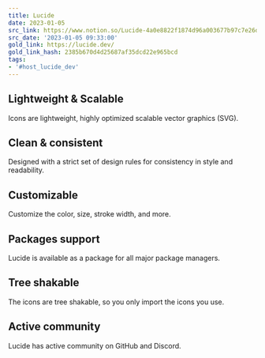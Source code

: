 ```yaml
---
title: Lucide
date: 2023-01-05
src_link: https://www.notion.so/Lucide-4a0e8822f1874d96a003677b97c7e26d
src_date: '2023-01-05 09:33:00'
gold_link: https://lucide.dev/
gold_link_hash: 2385b670d4d25687af35dcd22e965bcd
tags:
- '#host_lucide_dev'
---
```



Lightweight & Scalable
----------------------

Icons are lightweight, highly optimized scalable vector graphics (SVG).


Clean & consistent
------------------

Designed with a strict set of design rules for consistency in style and readability.


Customizable
------------

Customize the color, size, stroke width, and more.


Packages support
----------------

Lucide is available as a package for all major package managers.


Tree shakable
-------------

The icons are tree shakable, so you only import the icons you use.


Active community
----------------

Lucide has active community on GitHub and Discord.